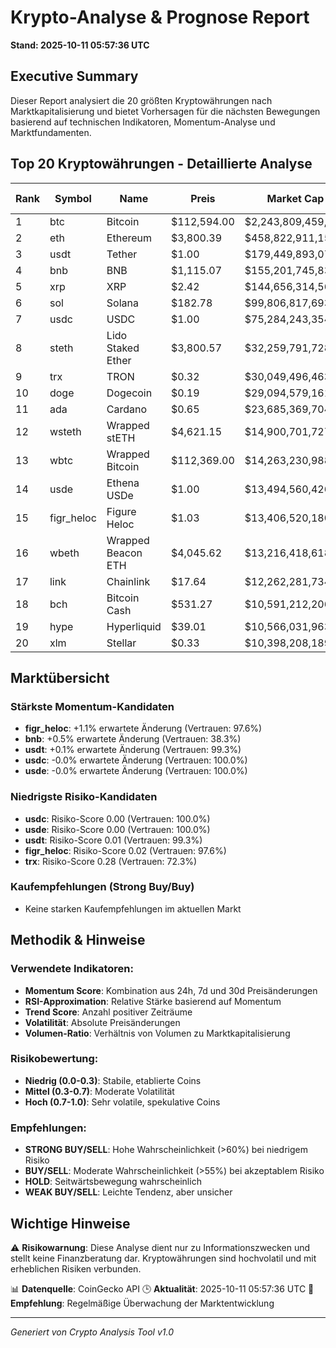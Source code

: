 # Krypto-Analyse & Prognose Report
**Stand: 2025-10-11 05:57:36 UTC**

## Executive Summary

Dieser Report analysiert die 20 größten Kryptowährungen nach Marktkapitalisierung und bietet Vorhersagen für die nächsten Bewegungen basierend auf technischen Indikatoren, Momentum-Analyse und Marktfundamenten.

## Top 20 Kryptowährungen - Detaillierte Analyse

|   Rank | Symbol     | Name               | Preis       | Market Cap         | Wahrscheinlichkeit ↑   | Wahrscheinlichkeit ↓   | Seitwärts   | Erwartete Änderung   | Empfehlung   | Vertrauen   |
|--------|------------|--------------------|-------------|--------------------|------------------------|------------------------|-------------|----------------------|--------------|-------------|
|      1 | btc        | Bitcoin            | $112,594.00 | $2,243,809,459,740 | 26.7%                  | 53.3%                  | 20.0%       | -2.9%                | WEAK SELL    | 62.9%       |
|      2 | eth        | Ethereum           | $3,800.39   | $458,822,911,154   | 23.7%                  | 44.2%                  | 32.1%       | -7.0%                | WEAK SELL    | 34.8%       |
|      3 | usdt       | Tether             | $1.00       | $179,449,893,078   | 43.3%                  | 36.7%                  | 20.0%       | +0.1%                | WEAK BUY     | 99.3%       |
|      4 | bnb        | BNB                | $1,115.07   | $155,201,745,835   | 29.0%                  | 34.8%                  | 36.2%       | +0.5%                | WEAK SELL    | 38.3%       |
|      5 | xrp        | XRP                | $2.42       | $144,656,314,566   | 23.7%                  | 44.2%                  | 32.1%       | -8.9%                | WEAK SELL    | 27.4%       |
|      6 | sol        | Solana             | $182.78     | $99,806,817,693    | 23.7%                  | 44.2%                  | 32.1%       | -9.3%                | WEAK SELL    | 12.3%       |
|      7 | usdc       | USDC               | $1.00       | $75,284,243,354    | 36.7%                  | 43.3%                  | 20.0%       | -0.0%                | WEAK SELL    | 100.0%      |
|      8 | steth      | Lido Staked Ether  | $3,800.57   | $32,259,791,728    | 21.9%                  | 43.8%                  | 34.2%       | -6.9%                | WEAK SELL    | 35.5%       |
|      9 | trx        | TRON               | $0.32       | $30,049,496,463    | 26.7%                  | 53.3%                  | 20.0%       | -3.3%                | WEAK SELL    | 72.3%       |
|     10 | doge       | Dogecoin           | $0.19       | $29,094,579,161    | 23.7%                  | 44.2%                  | 32.1%       | -11.9%               | WEAK SELL    | 0.0%        |
|     11 | ada        | Cardano            | $0.65       | $23,685,369,704    | 23.7%                  | 44.2%                  | 32.1%       | -11.9%               | WEAK SELL    | 0.0%        |
|     12 | wsteth     | Wrapped stETH      | $4,621.15   | $14,900,701,727    | 21.9%                  | 43.8%                  | 34.2%       | -6.9%                | WEAK SELL    | 35.1%       |
|     13 | wbtc       | Wrapped Bitcoin    | $112,369.00 | $14,263,230,988    | 28.1%                  | 53.1%                  | 18.7%       | -3.0%                | WEAK SELL    | 62.5%       |
|     14 | usde       | Ethena USDe        | $1.00       | $13,494,560,426    | 36.7%                  | 43.3%                  | 20.0%       | -0.0%                | WEAK SELL    | 100.0%      |
|     15 | figr_heloc | Figure Heloc       | $1.03       | $13,406,520,180    | 42.9%                  | 35.7%                  | 21.4%       | +1.1%                | WEAK BUY     | 97.6%       |
|     16 | wbeth      | Wrapped Beacon ETH | $4,045.62   | $13,216,418,618    | 23.7%                  | 44.2%                  | 32.1%       | -7.6%                | WEAK SELL    | 29.2%       |
|     17 | link       | Chainlink          | $17.64      | $12,262,281,734    | 23.7%                  | 44.2%                  | 32.1%       | -11.4%               | WEAK SELL    | 0.0%        |
|     18 | bch        | Bitcoin Cash       | $531.27     | $10,591,212,206    | 21.9%                  | 43.8%                  | 34.2%       | -5.2%                | WEAK SELL    | 49.5%       |
|     19 | hype       | Hyperliquid        | $39.01      | $10,566,031,963    | 23.7%                  | 44.2%                  | 32.1%       | -9.8%                | WEAK SELL    | 44.1%       |
|     20 | xlm        | Stellar            | $0.33       | $10,398,208,189    | 21.9%                  | 43.8%                  | 34.2%       | -8.3%                | WEAK SELL    | 24.2%       |

## Marktübersicht

### Stärkste Momentum-Kandidaten
- **figr_heloc**: +1.1% erwartete Änderung (Vertrauen: 97.6%)
- **bnb**: +0.5% erwartete Änderung (Vertrauen: 38.3%)
- **usdt**: +0.1% erwartete Änderung (Vertrauen: 99.3%)
- **usdc**: -0.0% erwartete Änderung (Vertrauen: 100.0%)
- **usde**: -0.0% erwartete Änderung (Vertrauen: 100.0%)


### Niedrigste Risiko-Kandidaten
- **usdc**: Risiko-Score 0.00 (Vertrauen: 100.0%)
- **usde**: Risiko-Score 0.00 (Vertrauen: 100.0%)
- **usdt**: Risiko-Score 0.01 (Vertrauen: 99.3%)
- **figr_heloc**: Risiko-Score 0.02 (Vertrauen: 97.6%)
- **trx**: Risiko-Score 0.28 (Vertrauen: 72.3%)


### Kaufempfehlungen (Strong Buy/Buy)
- Keine starken Kaufempfehlungen im aktuellen Markt


## Methodik & Hinweise

### Verwendete Indikatoren:
- **Momentum Score**: Kombination aus 24h, 7d und 30d Preisänderungen
- **RSI-Approximation**: Relative Stärke basierend auf Momentum
- **Trend Score**: Anzahl positiver Zeiträume
- **Volatilität**: Absolute Preisänderungen
- **Volumen-Ratio**: Verhältnis von Volumen zu Marktkapitalisierung

### Risikobewertung:
- **Niedrig (0.0-0.3)**: Stabile, etablierte Coins
- **Mittel (0.3-0.7)**: Moderate Volatilität
- **Hoch (0.7-1.0)**: Sehr volatile, spekulative Coins

### Empfehlungen:
- **STRONG BUY/SELL**: Hohe Wahrscheinlichkeit (>60%) bei niedrigem Risiko
- **BUY/SELL**: Moderate Wahrscheinlichkeit (>55%) bei akzeptablem Risiko
- **HOLD**: Seitwärtsbewegung wahrscheinlich
- **WEAK BUY/SELL**: Leichte Tendenz, aber unsicher

## Wichtige Hinweise

⚠️ **Risikowarnung**: Diese Analyse dient nur zu Informationszwecken und stellt keine Finanzberatung dar. Kryptowährungen sind hochvolatil und mit erheblichen Risiken verbunden.

📊 **Datenquelle**: CoinGecko API
🕒 **Aktualität**: 2025-10-11 05:57:36 UTC
🔄 **Empfehlung**: Regelmäßige Überwachung der Marktentwicklung

---
*Generiert von Crypto Analysis Tool v1.0*
